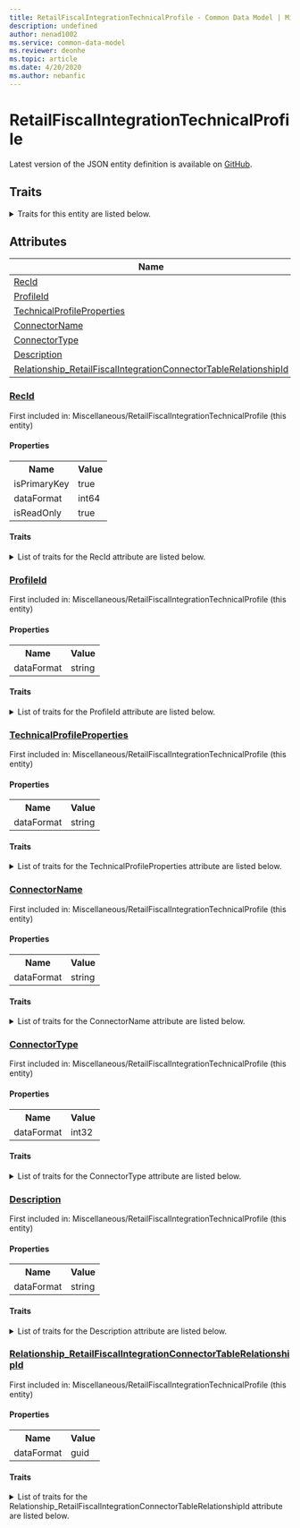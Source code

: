 ```yaml
---
title: RetailFiscalIntegrationTechnicalProfile - Common Data Model | Microsoft Docs
description: undefined
author: nenad1002
ms.service: common-data-model
ms.reviewer: deonhe
ms.topic: article
ms.date: 4/20/2020
ms.author: nebanfic
---
```


# RetailFiscalIntegrationTechnicalProfile

  
 Latest version of the JSON entity definition is available on <a href="https://github.com/Microsoft/CDM/tree/master/schemaDocuments/core/operationsCommon/Tables/Commerce/Retail/Miscellaneous/RetailFiscalIntegrationTechnicalProfile.cdm.json" target="_blank">GitHub</a>.  

## Traits

<details>
<summary>Traits for this entity are listed below.  
</summary>

**is.identifiedBy**  
  names a specifc identity attribute to use with an entity  <table><tr><th>Parameter</th><th>Value</th><th>Data type</th><th>Explanation</th></tr><tr><td>attribute</td><td>[RetailFiscalIntegrationTechnicalProfile/(resolvedAttributes)/RecId](#RecId)</td><td>attribute</td><td></td></tr></table>

**is.CDM.entityVersion**  
  <table><tr><th>Parameter</th><th>Value</th><th>Data type</th><th>Explanation</th></tr><tr><td>versionNumber</td><td>"1.0.0"</td><td>string</td><td>semantic version number of the entity</td></tr></table>

**is.application.releaseVersion**  
  <table><tr><th>Parameter</th><th>Value</th><th>Data type</th><th>Explanation</th></tr><tr><td>releaseVersion</td><td>"10.0.13.0"</td><td>string</td><td>semantic version number of the application introducing this entity</td></tr></table>

</details>

## Attributes

|Name|Description|First Included in Instance|
|---|---|---|
|[RecId](#RecId)||<a href="RetailFiscalIntegrationTechnicalProfile.md" target="_blank">Miscellaneous/RetailFiscalIntegrationTechnicalProfile</a>|
|[ProfileId](#ProfileId)||<a href="RetailFiscalIntegrationTechnicalProfile.md" target="_blank">Miscellaneous/RetailFiscalIntegrationTechnicalProfile</a>|
|[TechnicalProfileProperties](#TechnicalProfileProperties)||<a href="RetailFiscalIntegrationTechnicalProfile.md" target="_blank">Miscellaneous/RetailFiscalIntegrationTechnicalProfile</a>|
|[ConnectorName](#ConnectorName)||<a href="RetailFiscalIntegrationTechnicalProfile.md" target="_blank">Miscellaneous/RetailFiscalIntegrationTechnicalProfile</a>|
|[ConnectorType](#ConnectorType)||<a href="RetailFiscalIntegrationTechnicalProfile.md" target="_blank">Miscellaneous/RetailFiscalIntegrationTechnicalProfile</a>|
|[Description](#Description)||<a href="RetailFiscalIntegrationTechnicalProfile.md" target="_blank">Miscellaneous/RetailFiscalIntegrationTechnicalProfile</a>|
|[Relationship_RetailFiscalIntegrationConnectorTableRelationshipId](#Relationship_RetailFiscalIntegrationConnectorTableRelationshipId)||<a href="RetailFiscalIntegrationTechnicalProfile.md" target="_blank">Miscellaneous/RetailFiscalIntegrationTechnicalProfile</a>|

### <a href=#RecId name="RecId">RecId</a>

First included in: Miscellaneous/RetailFiscalIntegrationTechnicalProfile (this entity)  

#### Properties

<table><tr><th>Name</th><th>Value</th></tr><tr><td>isPrimaryKey</td><td>true</td></tr><tr><td>dataFormat</td><td>int64</td></tr><tr><td>isReadOnly</td><td>true</td></tr></table>

#### Traits

<details>
<summary>List of traits for the RecId attribute are listed below.</summary>

**is.dataFormat.integer**  
**is.dataFormat.big**  
**is.identifiedBy**  
names a specifc identity attribute to use with an entity  <table><tr><th>Parameter</th><th>Value</th><th>Data type</th><th>Explanation</th></tr><tr><td>attribute</td><td>[RetailFiscalIntegrationTechnicalProfile/(resolvedAttributes)/RecId](#RecId)</td><td>attribute</td><td></td></tr></table>

**is.readOnly**  
**is.dataFormat.integer**  
**is.dataFormat.big**  
</details>

### <a href=#ProfileId name="ProfileId">ProfileId</a>

First included in: Miscellaneous/RetailFiscalIntegrationTechnicalProfile (this entity)  

#### Properties

<table><tr><th>Name</th><th>Value</th></tr><tr><td>dataFormat</td><td>string</td></tr></table>

#### Traits

<details>
<summary>List of traits for the ProfileId attribute are listed below.</summary>

**is.dataFormat.character**  
**is.dataFormat.big**  
**is.dataFormat.array**  
**is.dataFormat.character**  
**is.dataFormat.array**  
</details>

### <a href=#TechnicalProfileProperties name="TechnicalProfileProperties">TechnicalProfileProperties</a>

First included in: Miscellaneous/RetailFiscalIntegrationTechnicalProfile (this entity)  

#### Properties

<table><tr><th>Name</th><th>Value</th></tr><tr><td>dataFormat</td><td>string</td></tr></table>

#### Traits

<details>
<summary>List of traits for the TechnicalProfileProperties attribute are listed below.</summary>

**is.dataFormat.character**  
**is.dataFormat.big**  
**is.dataFormat.array**  
**is.dataFormat.character**  
**is.dataFormat.array**  
</details>

### <a href=#ConnectorName name="ConnectorName">ConnectorName</a>

First included in: Miscellaneous/RetailFiscalIntegrationTechnicalProfile (this entity)  

#### Properties

<table><tr><th>Name</th><th>Value</th></tr><tr><td>dataFormat</td><td>string</td></tr></table>

#### Traits

<details>
<summary>List of traits for the ConnectorName attribute are listed below.</summary>

**is.dataFormat.character**  
**is.dataFormat.big**  
**is.dataFormat.array**  
**is.dataFormat.character**  
**is.dataFormat.array**  
</details>

### <a href=#ConnectorType name="ConnectorType">ConnectorType</a>

First included in: Miscellaneous/RetailFiscalIntegrationTechnicalProfile (this entity)  

#### Properties

<table><tr><th>Name</th><th>Value</th></tr><tr><td>dataFormat</td><td>int32</td></tr></table>

#### Traits

<details>
<summary>List of traits for the ConnectorType attribute are listed below.</summary>

**is.dataFormat.integer**  
**is.dataFormat.integer**  
</details>

### <a href=#Description name="Description">Description</a>

First included in: Miscellaneous/RetailFiscalIntegrationTechnicalProfile (this entity)  

#### Properties

<table><tr><th>Name</th><th>Value</th></tr><tr><td>dataFormat</td><td>string</td></tr></table>

#### Traits

<details>
<summary>List of traits for the Description attribute are listed below.</summary>

**is.dataFormat.character**  
**is.dataFormat.big**  
**is.dataFormat.array**  
**is.dataFormat.character**  
**is.dataFormat.array**  
</details>

### <a href=#Relationship_RetailFiscalIntegrationConnectorTableRelationshipId name="Relationship_RetailFiscalIntegrationConnectorTableRelationshipId">Relationship_RetailFiscalIntegrationConnectorTableRelationshipId</a>

First included in: Miscellaneous/RetailFiscalIntegrationTechnicalProfile (this entity)  

#### Properties

<table><tr><th>Name</th><th>Value</th></tr><tr><td>dataFormat</td><td>guid</td></tr></table>

#### Traits

<details>
<summary>List of traits for the Relationship_RetailFiscalIntegrationConnectorTableRelationshipId attribute are listed below.</summary>

**is.dataFormat.character**  
**is.dataFormat.big**  
**is.dataFormat.array**  
**is.dataFormat.guid**  
**means.identity.entityId**  
**is.linkedEntity.identifier**  
Marks the attribute(s) that hold foreign key references to a linked (used as an attribute) entity. This attribute is added to the resolved entity to enumerate the referenced entities.  <table><tr><th>Parameter</th><th>Value</th><th>Data type</th><th>Explanation</th></tr><tr><td>entityReferences</td><td><table><tr><th>entityReference</th><th>attributeReference</th></tr><tr><td><a href="RetailFiscalIntegrationConnectorTable.md" target="_blank">/core/operationsCommon/Tables/Commerce/Retail/Miscellaneous/RetailFiscalIntegrationConnectorTable.cdm.json/RetailFiscalIntegrationConnectorTable</a></td><td><a href="RetailFiscalIntegrationConnectorTable.md#RecId" target="_blank">RecId</a></td></tr></table></td><td>entity</td><td>a reference to the constant entity holding the list of entity references</td></tr></table>

**is.dataFormat.guid**  
**is.dataFormat.character**  
**is.dataFormat.array**  
</details>
